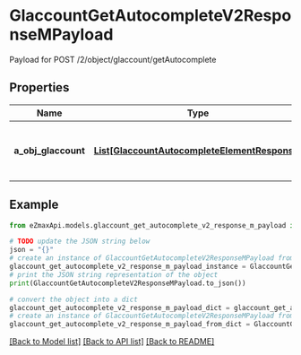 # GlaccountGetAutocompleteV2ResponseMPayload

Payload for POST /2/object/glaccount/getAutocomplete

## Properties

Name | Type | Description | Notes
------------ | ------------- | ------------- | -------------
**a_obj_glaccount** | [**List[GlaccountAutocompleteElementResponse]**](GlaccountAutocompleteElementResponse.md) | An array of Glaccount autocomplete element response. | 

## Example

```python
from eZmaxApi.models.glaccount_get_autocomplete_v2_response_m_payload import GlaccountGetAutocompleteV2ResponseMPayload

# TODO update the JSON string below
json = "{}"
# create an instance of GlaccountGetAutocompleteV2ResponseMPayload from a JSON string
glaccount_get_autocomplete_v2_response_m_payload_instance = GlaccountGetAutocompleteV2ResponseMPayload.from_json(json)
# print the JSON string representation of the object
print(GlaccountGetAutocompleteV2ResponseMPayload.to_json())

# convert the object into a dict
glaccount_get_autocomplete_v2_response_m_payload_dict = glaccount_get_autocomplete_v2_response_m_payload_instance.to_dict()
# create an instance of GlaccountGetAutocompleteV2ResponseMPayload from a dict
glaccount_get_autocomplete_v2_response_m_payload_from_dict = GlaccountGetAutocompleteV2ResponseMPayload.from_dict(glaccount_get_autocomplete_v2_response_m_payload_dict)
```
[[Back to Model list]](../README.md#documentation-for-models) [[Back to API list]](../README.md#documentation-for-api-endpoints) [[Back to README]](../README.md)


